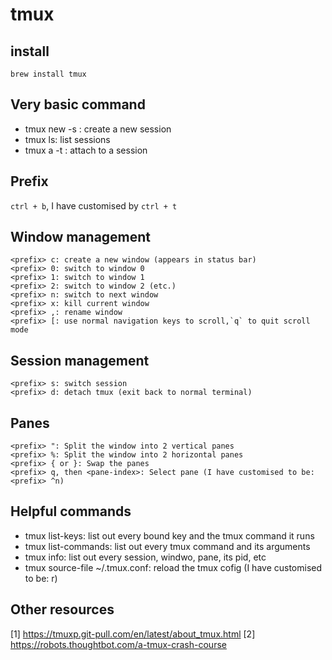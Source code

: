 # tmux

## install
```
brew install tmux
```

## Very basic command
* tmux new -s <seesion-name>: create a new session
* tmux ls: list sessions
* tmux a -t <session-name>: attach to a session

## Prefix
`ctrl + b`, I have customised by `ctrl + t`

## Window management
```
<prefix> c: create a new window (appears in status bar)
<prefix> 0: switch to window 0
<prefix> 1: switch to window 1
<prefix> 2: switch to window 2 (etc.)
<prefix> n: switch to next window
<prefix> x: kill current window
<prefix> ,: rename window
<prefix> [: use normal navigation keys to scroll,`q` to quit scroll mode
```

## Session management
```
<prefix> s: switch session
<prefix> d: detach tmux (exit back to normal terminal)
```

## Panes
```
<prefix> ": Split the window into 2 vertical panes
<prefix> %: Split the window into 2 horizontal panes
<prefix> { or }: Swap the panes
<prefix> q, then <pane-index>: Select pane (I have customised to be: <prefix> ^n)
```

## Helpful commands
* tmux list-keys: list out every bound key and the tmux command it runs
* tmux list-commands: list out every tmux command and its arguments
* tmux info: list out every session, windwo, pane, its pid, etc
* tmux source-file ~/.tmux.conf: reload the tmux cofig (I have customised to be: <prefix> r)

## Other resources
[1] https://tmuxp.git-pull.com/en/latest/about_tmux.html
[2] https://robots.thoughtbot.com/a-tmux-crash-course
